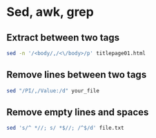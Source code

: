 # Sed, awk, grep

## Extract between two tags

```bash
sed -n '/<body/,/<\/body>/p' titlepage01.html
```

## Remove lines between two tags

```bash
sed "/PI/,/Value:/d" your_file
```

## Remove empty lines and spaces

```bash
sed 's/^ *//; s/ *$//; /^$/d' file.txt
```
